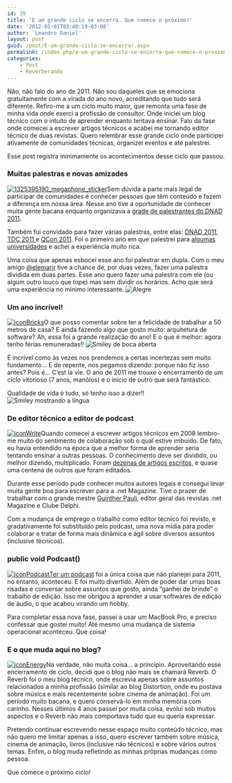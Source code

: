 ```yaml
---
id: 39
title: 'E um grande ciclo se encerra. Que comece o próximo!'
date: '2012-01-01T03:40:19-03:00'
author: 'Leandro Daniel'
layout: post
guid: /post/E-um-grande-ciclo-se-encerra!.aspx
permalink: /index.php/e-um-grande-ciclo-se-encerra-que-comece-o-proximo/
categories:
    - Post
    - Reverberando
---
```


Não, não falo do ano de 2011. Não sou daqueles que se emociona gratuitamente com a virada do ano novo, acreditando que tudo será diferente. Refiro-me a um ciclo muito maior, que remonta uma fase de minha vida onde exerci a profissão de consultor. Onde iniciei um blog técnico com o intuito de aprender enquanto tentava ensinar. Falo da fase onde comecei a escrever artigos técnicos e acabei me tornando editor técnico de duas revistas. Quero relembrar esse grande ciclo onde participei ativamente de comunidades técnicas, organizei eventos e até palestrei.

Esse post registra minimamente os acontecimentos desse ciclo que passou.

### Muitas palestras e novas amizades

[![1325395190_megaphone_sticker](http://leandrodaniel.com/pics/1325395190_megaphone_sticker_thumb.png "1325395190_megaphone_sticker")](http://leandrodaniel.com/pics/1325395190_megaphone_sticker.png)Sem dúvida a parte mais legal de participar de comunidades é conhecer pessoas que têm conteúdo e fazem a diferença em nossa área. Nesse ano tive a oportunidade de conhecer muita gente bacana enquanto organizava a [grade de palestrantes do DNAD 2011](http://dnad.dotnetarchitects.net/dnad/2011/palestrantes/).

Também fui convidado para fazer várias palestras, entre elas: [DNAD 2011](http://reverb.leandrodaniel.com/?tag=/DNAD-2011), [TDC 2011 ](http://reverb.leandrodaniel.com/?tag=/TDC2011)e [QCon 2011](http://reverb.leandrodaniel.com/post/QConSP-2011-Slides-da-palestra-Praticando-a-Arquitetura-Evolucionaria). Foi o primeiro ano em que palestrei para [algumas universidades](http://reverb.leandrodaniel.com/post/Palestras-na-FIT-e-na-IFSP) e achei a experiência muito rica.

Uma coisa que apenas esbocei esse ano foi palestrar em dupla. Com o meu amigo [@elemarjr](http://twitter.com/elemarjr) tive a chance de, por duas vezes, fazer uma palestra dividida em duas partes. Esse ano quero fazer uma palestra com ele (ou algum outro louco que tope) mas sem dividir os horários. Acho que será uma experiência no mínimo interessante. ![Alegre](http://leandrodaniel.com/pics/wlEmoticon-smile_9.png)

###  

### Um ano incrível!

[![iconBricks](http://leandrodaniel.com/pics/iconBricks_thumb.png "iconBricks")](http://leandrodaniel.com/pics/iconBricks.png)O que posso comentar sobre ter a felicidade de trabalhar a 50 metros de casa? E ainda fazendo algo que gosto muito: arquitetura de software? Ah, essa foi a grande realização do ano! E o que é melhor: agora tenho férias remuneradas!! ![Smiley de boca aberta](http://leandrodaniel.com/pics/wlEmoticon-openmouthedsmile_1.png)

É incrível como às vezes nos prendemos a certas incertezas sem muito fundamento… E de repente, nos pegamos dizendo: porque não fiz isso antes? Pois é… C’est la vie. O ano de 2011 me trouxe o encerramento de um ciclo vitorioso (7 anos, manôlos) e o início de outro que será fantástico.

Qualidade de vida é tudo, só tenho isso a dizer!! ![Smiley mostrando a língua](http://leandrodaniel.com/pics/wlEmoticon-smilewithtongueout.png)

###  

###  

### De editor técnico a editor de podcast

[![iconWrite](http://leandrodaniel.com/pics/iconWrite_thumb.png "iconWrite")](http://leandrodaniel.com/pics/iconWrite.png)Quando comecei a escrever artigos técnicos em 2008 lembro-me muito do sentimento de colaboração sob o qual estive imbuído. De fato, eu havia entendido na época que a melhor forma de aprender seria tentando ensinar a outras pessoas. O conhecimento deve ser dividido, ou melhor dizendo, multiplicado. Foram [dezenas de artigos escritos](http://reverb.leandrodaniel.com/page/artigos), e quase uma centena de outros que foram editados.

Durante esse período pude conhecer muitos autores legais e consegui levar muita gente boa para escrever para a .net Magazine. Tive o prazer de trabalhar com o grande mestre [Guinther Pauli](http://twitter.com/#!/guintherpauli), editor geral das revistas .net Magazine e Clube Delphi.

Com a mudança de emprego o trabalho como editor técnico foi revisto, e gradativamente foi substituído pelo podcast, uma nova mídia para poder colaborar e tratar de forma mais dinâmica e ágil sobre diversos assuntos (inclusive técnicos).

### public void Podcast()

[![iconPodcast](http://leandrodaniel.com/pics/iconPodcast_thumb_1.png "iconPodcast")](http://leandrodaniel.com/pics/iconPodcast_1.png)[Ter um podcast](http://voidpodcast.com/) foi a única coisa que não planejei para 2011, no entanto, aconteceu. E foi muito divertido. Além de poder dar umas boas risadas e conversar sobre assuntos que gosto, ainda “ganhei de brinde” o trabalho de edição. Isso me obrigou a aprender a usar softwares de edição de áudio, o que acabou virando um hobby.

Para completar essa nova fase, passei a usar um MacBook Pro, e preciso confessar que gostei muito! Até mesmo uma mudança de sistema operacional aconteceu. Que coisa!

###  

### E o que muda aqui no blog?

[![iconEnergy](http://leandrodaniel.com/pics/iconEnergy_thumb.png "iconEnergy")](http://leandrodaniel.com/pics/iconEnergy.png)Na verdade, não muita coisa… a princípio. Aproveitando esse encerramento de ciclo, decidi que o blog não mais se chamará Reverb. O Reverb foi o meu blog técnico, onde escrevia apenas sobre assuntos relacionados a minha profissão (similar ao blog Distortion, onde eu postava sobre música e mais recentemente sobre cinema de animação). Foi um período muito bacana, e quero conservá-lo em minha memória com carinho. Nesses últimos 4 anos passei por muita coisa, evoluí sob muitos aspectos e o Reverb não mais comportava tudo que eu queria expressar.

Pretendo continuar escrevendo nesse espaço muito conteúdo técnico, mas não quero me limitar apenas a isso, quero escrever também sobre música, cinema de animação, livros (inclusive não técnicos) e sobre vários outros temas. Enfim, o blog muda refletindo as minhas próprias mudanças como pessoa.

Que comece o próximo ciclo!